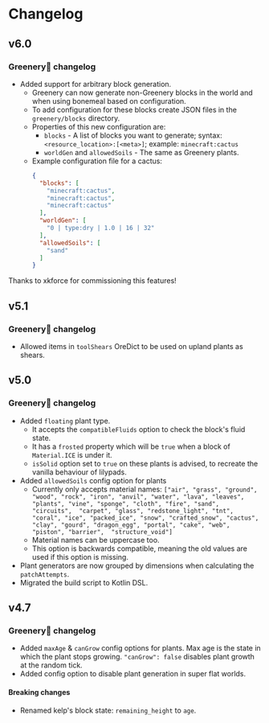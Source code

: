 # Changelog

## v6.0

### Greenery🌿 changelog

- Added support for arbitrary block generation.
  - Greenery can now generate non-Greenery blocks in the world and when using bonemeal based on configuration.
  - To add configuration for these blocks create JSON files in the `greenery/blocks` directory.
  - Properties of this new configuration are:
    - `blocks` - A list of blocks you want to generate; syntax: `<resource_location>:[<meta>]`; example: `minecraft:cactus`
    - `worldGen` and `allowedSoils` - The same as Greenery plants.
  - Example configuration file for a cactus:
    ```json
    {
      "blocks": [
        "minecraft:cactus",
        "minecraft:cactus",
        "minecraft:cactus"
      ],
      "worldGen": [
        "0 | type:dry | 1.0 | 16 | 32"
      ],
      "allowedSoils": [
        "sand"
      ]
    }
    ```

Thanks to xkforce for commissioning this features!

## v5.1

### Greenery🌿 changelog

- Allowed items in `toolShears` OreDict to be used on upland plants as shears.

## v5.0

### Greenery🌿 changelog

- Added `floating` plant type.
  - It accepts the `compatibleFluids` option to check the block's fluid state.
  - It has a `frosted` property which will be `true` when a block of `Material.ICE` is under it.
  - `isSolid` option set to `true` on these plants is advised, to recreate the vanilla behaviour of lilypads.
- Added `allowedSoils` config option for plants
  - Currently only accepts material names: `["air", "grass", "ground", "wood", "rock", "iron", "anvil", "water", "lava", "leaves", "plants", "vine", "sponge", "cloth", "fire", "sand", "circuits", 
    "carpet", "glass", "redstone_light", "tnt", "coral", "ice", "packed_ice", "snow", "crafted_snow", "cactus", "clay", "gourd", "dragon_egg", "portal", "cake", "web", "piston", "barrier", 
    "structure_void"]`
  - Material names can be uppercase too.
  - This option is backwards compatible, meaning the old values are used if this option is missing.
- Plant generators are now grouped by dimensions when calculating the `patchAttempts`.
- Migrated the build script to Kotlin DSL.

## v4.7

### Greenery🌿 changelog

- Added `maxAge` & `canGrow` config options for plants. Max age is the state in which the plant stops growing. `"canGrow": false` disables plant growth at the random tick.
- Added config option to disable plant generation in super flat worlds.

#### Breaking changes

- Renamed kelp's block state: `remaining_height` to `age`.